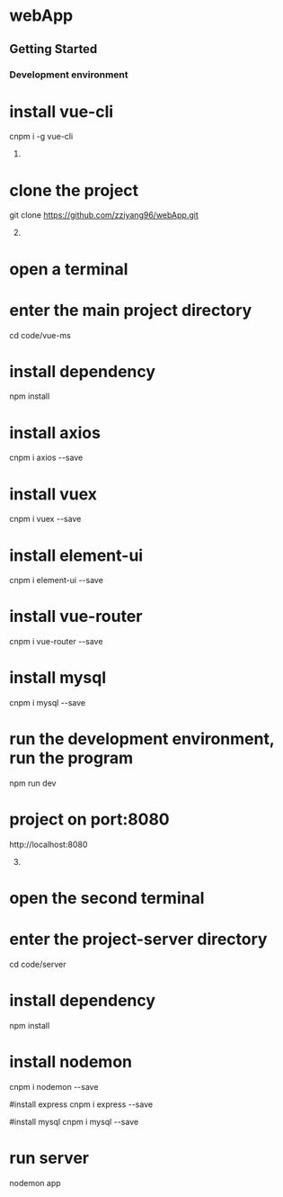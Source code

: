# webApp

## Getting Started

### Development environment

# install vue-cli
cnpm i -g vue-cli

1. 
# clone the project
git clone https://github.com/zziyang96/webApp.git


2. 
# open a terminal

# enter the main project directory
cd code/vue-ms 

# install dependency
npm install

# install axios
cnpm i axios --save

# install vuex
cnpm i vuex --save

# install element-ui
cnpm i element-ui --save

# install vue-router
cnpm i vue-router --save

# install mysql
cnpm i mysql --save

# run the development environment, run the program
npm run dev

# project on port:8080
http://localhost:8080


3. 
# open the second terminal

# enter the project-server directory
cd code/server 

# install dependency
npm install

# install nodemon
cnpm i nodemon --save

#install express
cnpm i express --save

#install mysql
cnpm i mysql --save

# run server
nodemon app


